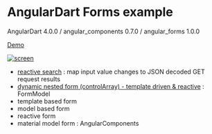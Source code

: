 # AngularDart Forms example 

AngularDart 4.0.0 / angular_components 0.7.0 / angular_forms 1.0.0 

[Demo](https://rxlabz.github.io/angular-dart-forms-examples/)

[![screen](assets/screen.jpg)](https://rxlabz.github.io/angular-dart-forms-examples/)

- [reactive search](https://github.com/rxlabz/angular-dart-forms-examples/tree/master/lib/components/reactive-search) : map input value changes to JSON decoded GET request results
- [dynamic nested form (controlArray) - template driven & reactive](https://github.com/rxlabz/angular-dart-forms-examples/tree/master/lib/components/dynamic-form) : FormModel
- template based form
- model based form
- reactive form
- material model form : AngularComponents 


